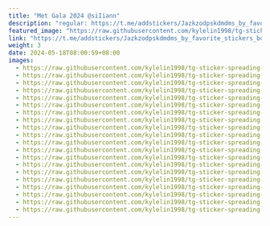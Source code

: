 ```yaml
---
title: "Met Gala 2024 @siIiann"
description: "regular: https://t.me/addstickers/Jazkzodpskdmdms_by_favorite_stickers_bot"
featured_image: "https://raw.githubusercontent.com/kylelin1998/tg-sticker-spreading-worldwide-images/main/img/e40565f1-e5b8-44d3-af49-9ea06364c4ef.jpg"
link: "https://t.me/addstickers/Jazkzodpskdmdms_by_favorite_stickers_bot"
weight: 3
date: 2024-05-18T08:00:59+08:00
images:
  - https://raw.githubusercontent.com/kylelin1998/tg-sticker-spreading-worldwide-images/main/img/e40565f1-e5b8-44d3-af49-9ea06364c4ef.jpg
  - https://raw.githubusercontent.com/kylelin1998/tg-sticker-spreading-worldwide-images/main/img/a0985e0f-85bb-4c22-b648-965e074ebf19.jpg
  - https://raw.githubusercontent.com/kylelin1998/tg-sticker-spreading-worldwide-images/main/img/8a003a76-067a-4c22-b4e6-502963b79f42.jpg
  - https://raw.githubusercontent.com/kylelin1998/tg-sticker-spreading-worldwide-images/main/img/82c84198-ff0a-4bf9-bf9c-9c9f4e0e5782.jpg
  - https://raw.githubusercontent.com/kylelin1998/tg-sticker-spreading-worldwide-images/main/img/d9a3c710-db6c-4b25-b688-018bb9af2e0d.jpg
  - https://raw.githubusercontent.com/kylelin1998/tg-sticker-spreading-worldwide-images/main/img/de3cc2b0-984f-4cf5-af8a-57bd66c842b2.jpg
  - https://raw.githubusercontent.com/kylelin1998/tg-sticker-spreading-worldwide-images/main/img/9ed41373-f5b2-46ab-854d-af855b5c94a9.jpg
  - https://raw.githubusercontent.com/kylelin1998/tg-sticker-spreading-worldwide-images/main/img/2fc65c63-e741-46c8-a8ea-247b086b69ea.jpg
  - https://raw.githubusercontent.com/kylelin1998/tg-sticker-spreading-worldwide-images/main/img/71b0f098-adc4-4978-b591-a790fcf0c400.jpg
  - https://raw.githubusercontent.com/kylelin1998/tg-sticker-spreading-worldwide-images/main/img/2770d96d-8e9a-435b-8a25-0359e4f4ef32.jpg
  - https://raw.githubusercontent.com/kylelin1998/tg-sticker-spreading-worldwide-images/main/img/96128f6d-5a93-416d-8f7b-17c0e7583d1c.jpg
  - https://raw.githubusercontent.com/kylelin1998/tg-sticker-spreading-worldwide-images/main/img/0fc9aa13-90c3-4750-9e66-62acde2e3010.jpg
  - https://raw.githubusercontent.com/kylelin1998/tg-sticker-spreading-worldwide-images/main/img/3b286768-e1e5-4b98-bcb8-aa370100b890.jpg
  - https://raw.githubusercontent.com/kylelin1998/tg-sticker-spreading-worldwide-images/main/img/e84ccb74-0e3a-485f-99e0-dd3dc04f387b.jpg
  - https://raw.githubusercontent.com/kylelin1998/tg-sticker-spreading-worldwide-images/main/img/f331cae2-cf69-4084-8c37-6076a14d337e.jpg
  - https://raw.githubusercontent.com/kylelin1998/tg-sticker-spreading-worldwide-images/main/img/92ff110c-4c6e-4de1-8940-4ed0eb1fe620.jpg
  - https://raw.githubusercontent.com/kylelin1998/tg-sticker-spreading-worldwide-images/main/img/89c53b05-2185-4604-ab6e-ebe1c95d50ae.jpg
  - https://raw.githubusercontent.com/kylelin1998/tg-sticker-spreading-worldwide-images/main/img/01751ae9-7f1b-4ca8-a26e-625240eebcbd.jpg
  - https://raw.githubusercontent.com/kylelin1998/tg-sticker-spreading-worldwide-images/main/img/4961b824-ee0e-4d25-b8cd-dedef4b7023b.jpg
  - https://raw.githubusercontent.com/kylelin1998/tg-sticker-spreading-worldwide-images/main/img/1e938d05-7add-4fa9-9957-da75772fdd0b.jpg
---
```

